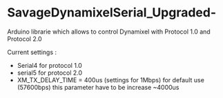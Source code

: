 # SavageDynamixelSerial_Upgraded-
Arduino librarie which allows to control Dynamixel with Protocol 1.0 and Protocol 2.0


Current settings : 
- Serial4 for protocol 1.0 
- serial5 for protocol 2.0 
- XM_TX_DELAY_TIME = 400us (settings for 1Mbps) for default use (57600bps) this parameter have to be increase ~4000us
